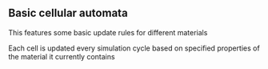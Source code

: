## Basic cellular automata

This features some basic update rules for different materials

Each cell is updated every simulation cycle based on specified properties of the material it currently contains
